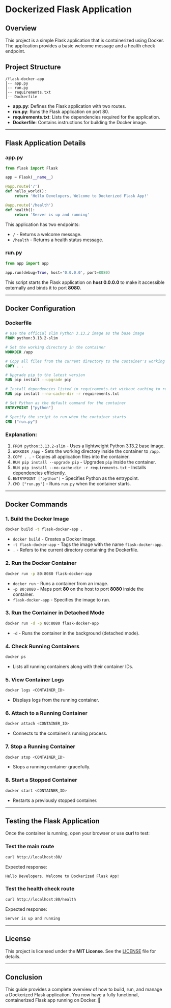 # Dockerized Flask Application

## Overview
This project is a simple Flask application that is containerized using Docker. The application provides a basic welcome message and a health check endpoint.

## Project Structure
```
/flask-docker-app
│-- app.py
│-- run.py
│-- requirements.txt
│-- Dockerfile
```
- **app.py**: Defines the Flask application with two routes.
- **run.py**: Runs the Flask application on port 80.
- **requirements.txt**: Lists the dependencies required for the application.
- **Dockerfile**: Contains instructions for building the Docker image.

---

## Flask Application Details

### app.py
```python
from flask import Flask

app = Flask(__name__)

@app.route('/')
def hello_world():
    return 'Hello Developers, Welcome to Dockerized Flask App!'

@app.route('/health')
def health():
    return 'Server is up and running'
```
This application has two endpoints:
- `/` - Returns a welcome message.
- `/health` - Returns a health status message.

### run.py
```python
from app import app

app.run(debug=True, host='0.0.0.0', port=8080)
```
This script starts the Flask application on **host 0.0.0.0** to make it accessible externally and binds it to port **8080**.

---

## Docker Configuration

### Dockerfile
```dockerfile
# Use the official slim Python 3.13.2 image as the base image
FROM python:3.13.2-slim

# Set the working directory in the container
WORKDIR /app

# Copy all files from the current directory to the container's working directory
COPY . .

# Upgrade pip to the latest version
RUN pip install --upgrade pip

# Install dependencies listed in requirements.txt without caching to reduce image size
RUN pip install --no-cache-dir -r requirements.txt

# Set Python as the default command for the container
ENTRYPOINT ["python"]

# Specify the script to run when the container starts
CMD ["run.py"]
```

### Explanation:
1. `FROM python:3.13.2-slim` - Uses a lightweight Python 3.13.2 base image.
2. `WORKDIR /app` - Sets the working directory inside the container to `/app`.
3. `COPY . .` - Copies all application files into the container.
4. `RUN pip install --upgrade pip` - Upgrades `pip` inside the container.
5. `RUN pip install --no-cache-dir -r requirements.txt` - Installs dependencies efficiently.
6. `ENTRYPOINT ["python"]` - Specifies Python as the entrypoint.
7. `CMD ["run.py"]` - Runs `run.py` when the container starts.

---

## Docker Commands

### 1. Build the Docker Image
```sh
docker build -t flask-docker-app .
```
- `docker build` - Creates a Docker image.
- `-t flask-docker-app` - Tags the image with the name `flask-docker-app`.
- `.` - Refers to the current directory containing the Dockerfile.

### 2. Run the Docker Container
```sh
docker run -p 80:8080 flask-docker-app
```
- `docker run` - Runs a container from an image.
- `-p 80:8080` - Maps port **80** on the host to port **8080** inside the container.
- `flask-docker-app` - Specifies the image to run.

### 3. Run the Container in Detached Mode
```sh
docker run -d -p 80:8080 flask-docker-app
```
- `-d` - Runs the container in the background (detached mode).

### 4. Check Running Containers
```sh
docker ps
```
- Lists all running containers along with their container IDs.

### 5. View Container Logs
```sh
docker logs <CONTAINER_ID>
```
- Displays logs from the running container.

### 6. Attach to a Running Container
```sh
docker attach <CONTAINER_ID>
```
- Connects to the container’s running process.

### 7. Stop a Running Container
```sh
docker stop <CONTAINER_ID>
```
- Stops a running container gracefully.

### 8. Start a Stopped Container
```sh
docker start <CONTAINER_ID>
```
- Restarts a previously stopped container.

---

## Testing the Flask Application
Once the container is running, open your browser or use **curl** to test:

### Test the main route
```sh
curl http://localhost:80/
```
Expected response:
```
Hello Developers, Welcome to Dockerized Flask App!
```

### Test the health check route
```sh
curl http://localhost:80/health
```
Expected response:
```
Server is up and running
```

---

## License
This project is licensed under the **MIT License**. See the [LICENSE](./LICENSE) file for details.

---

## Conclusion
This guide provides a complete overview of how to build, run, and manage a Dockerized Flask application. You now have a fully functional, containerized Flask app running on Docker. 🎉

